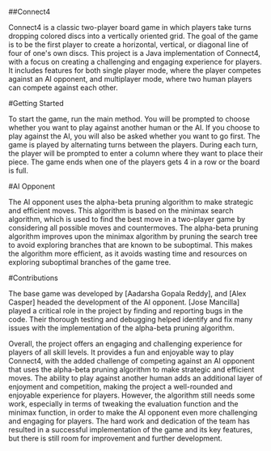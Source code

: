 ##Connect4

Connect4 is a classic two-player board game in which players take turns dropping colored discs into a vertically oriented grid. The goal of the game is to be the first player to create a horizontal, vertical, or diagonal line of four of one's own discs. This project is a Java implementation of Connect4, with a focus on creating a challenging and engaging experience for players. It includes features for both single player mode, where the player competes against an AI opponent, and multiplayer mode, where two human players can compete against each other.

#Getting Started

To start the game, run the main method. You will be prompted to choose whether you want to play against another human or the AI. If you choose to play against the AI, you will also be asked whether you want to go first. The game is played by alternating turns between the players. During each turn, the player will be prompted to enter a column where they want to place their piece. The game ends when one of the players gets 4 in a row or the board is full.

#AI Opponent

The AI opponent uses the alpha-beta pruning algorithm to make strategic and efficient moves. This algorithm is based on the minimax search algorithm, which is used to find the best move in a two-player game by considering all possible moves and countermoves. The alpha-beta pruning algorithm improves upon the minimax algorithm by pruning the search tree to avoid exploring branches that are known to be suboptimal. This makes the algorithm more efficient, as it avoids wasting time and resources on exploring suboptimal branches of the game tree.

#Contributions

The base game was developed by [Aadarsha Gopala Reddy], and [Alex Casper] headed the development of the AI opponent. [Jose Mancilla] played a critical role in the project by finding and reporting bugs in the code. Their thorough testing and debugging helped identify and fix many issues with the implementation of the alpha-beta pruning algorithm.

Overall, the project offers an engaging and challenging experience for players of all skill levels. It provides a fun and enjoyable way to play Connect4, with the added challenge of competing against an AI opponent that uses the alpha-beta pruning algorithm to make strategic and efficient moves. The ability to play against another human adds an additional layer of enjoyment and competition, making the project a well-rounded and enjoyable experience for players. However, the algorithm still needs some work, especially in terms of tweaking the evaluation function and the minimax function, in order to make the AI opponent even more challenging and engaging for players. The hard work and dedication of the team has resulted in a successful implementation of the game and its key features, but there is still room for improvement and further development.



